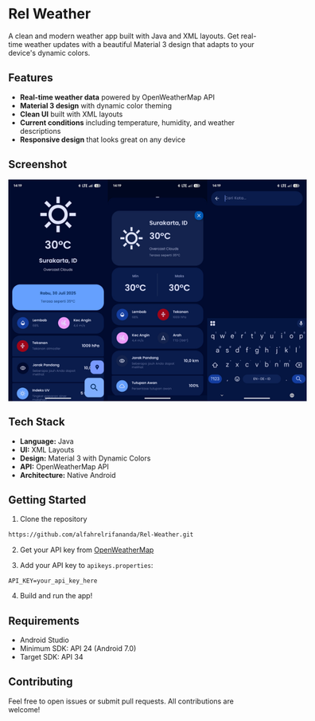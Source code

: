 # Rel Weather

A clean and modern weather app built with Java and XML layouts. Get real-time weather updates with a beautiful Material 3 design that adapts to your device's dynamic colors.

## Features

- **Real-time weather data** powered by OpenWeatherMap API
- **Material 3 design** with dynamic color theming
- **Clean UI** built with XML layouts
- **Current conditions** including temperature, humidity, and weather descriptions
- **Responsive design** that looks great on any device

## Screenshot
<div style="display: flex; justify-content: space-around;">
  <img src="./Screenshot/ss1.jpg" alt="Home Screen" width="200">
  <img src="./Screenshot/ss2.jpg" alt="Weather Details" width="200">
  <img src="./Screenshot/ss3.jpg" alt="Settings" width="200">
</div>

## Tech Stack

- **Language:** Java
- **UI:** XML Layouts
- **Design:** Material 3 with Dynamic Colors
- **API:** OpenWeatherMap API
- **Architecture:** Native Android

## Getting Started

1. Clone the repository
```bash
https://github.com/alfahrelrifananda/Rel-Weather.git
```

2. Get your API key from [OpenWeatherMap](https://openweathermap.org/api)

3. Add your API key to `apikeys.properties`:
```
API_KEY=your_api_key_here
```

4. Build and run the app!

## Requirements

- Android Studio
- Minimum SDK: API 24 (Android 7.0)
- Target SDK: API 34

## Contributing

Feel free to open issues or submit pull requests. All contributions are welcome!
